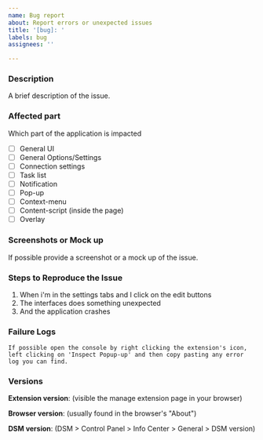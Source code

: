 ```yaml
---
name: Bug report
about: Report errors or unexpected issues
title: '[bug]: '
labels: bug
assignees: ''

---
```


<!-- Thanks for creating an issue! In order to expedite the bug fixing please fill as much of the following categories as possible. -->

### Description

A brief description of the issue.

### Affected part

Which part of the application is impacted

- [ ] General UI 
- [ ] General Options/Settings
- [ ] Connection settings
- [ ] Task list
- [ ] Notification
- [ ] Pop-up
- [ ] Context-menu
- [ ] Content-script (inside the page)
- [ ] Overlay 

### Screenshots or Mock up

If possible provide a screenshot or a mock up of the issue.

### Steps to Reproduce the Issue

1. When i'm in the settings tabs and I click on the edit buttons
2. The interfaces does something unexpected
3. And the application crashes

### Failure Logs

```
If possible open the console by right clicking the extension's icon, left clicking on 'Inspect Popup-up' and then copy pasting any error log you can find.
```

### Versions

**Extension version**: (visible the manage extension page in your browser)

**Browser version**: (usually found in the browser's "About")

**DSM version**: (DSM > Control Panel > Info Center > General > DSM version)
